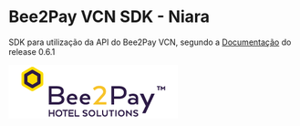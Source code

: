 # Bee2Pay VCN SDK - Niara
SDK para utilização da API do Bee2Pay VCN, segundo a [Documentação](http://niara-api-docs.niara.tech/) do release  0.6.1

![](assets/bee2pay.png)
